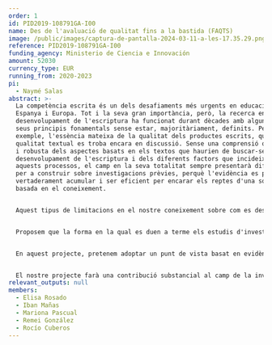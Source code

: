 ```yaml
---
order: 1
id: PID2019-108791GA-I00
name: Des de l'avaluació de qualitat fins a la bastida (FAQTS)
image: /public/images/captura-de-pantalla-2024-03-11-a-les-17.35.29.png
reference: PID2019-108791GA-I00
funding_agency: Ministerio de Ciencia e Innovación
amount: 52030
currency_type: EUR
running_from: 2020-2023
pi:
  - Naymé Salas
abstract: >-
  La competència escrita és un dels desafiaments més urgents en educació a
  Espanya i Europa. Tot i la seva gran importància, però, la recerca en el
  desenvolupament de l'escriptura ha funcionat durant dècades amb alguns dels
  seus principis fonamentals sense estar, majoritàriament, definits. Per
  exemple, l'essència mateixa de la qualitat dels productes escrits, que és,
  qualitat textual es troba encara en discussió. Sense una comprensió objectiva
  i robusta dels aspectes basats en els textos que haurien de buscar-se en el
  desenvolupament de l'escriptura i dels diferents factors que incideixen en
  aquests processos, el camp en la seva totalitat sempre presentarà dificultats
  per a construir sobre investigacions prèvies, perquè l'evidència es pugui
  vertaderament acumular i ser eficient per encarar els reptes d'una societat
  basada en el coneixement.


  Aquest tipus de limitacions en el nostre coneixement sobre com es desenvolupa l'escriptura són en part responsables de les dificultats que s'han identificat amb l'ensenyança de l'expressió escrita a l'escola. Segons alguns estudis, els professors no estan en contacte amb la recerca rellevant sobre l'ensenyança del llenguatge escrit, o els principals descobriments en aquest camp no es difonen de forma adequada. Voldríem plantejar-nos una tercera possibilitat: Que les troballes rellevants en recerca no són produïts de manera útil perquè els docents i educadors puguin derivar-ne decisions pedagògiques.


  Proposem que la forma en la qual es duen a terme els estudis d'investigació actualment i les posteriors metaanàlisis no informen sobre les preocupacions habituals dels educadors. Hauríem de tenir en compte tants matisos com sigui possible respecte a la possible efectivitat d'una intervenció, perquè així assisteixi als docents a prendre decisions informades. 


  En aquest projecte, pretenem adoptar un punt de vista basat en evidències en relació amb l'avaluació de l'estructura al llarg de totes les etapes educatives, utilitzant els corpus de textos que els membres de l'equip d'investigació han recollit en diversos projectes d'investigació, així com els textos que seran recollits en el context de l'actual projecte. Aquest objectiu d'avaluació serà complementat per una sèrie d'intervencions quasi experimentals en escoles d'educació primària. El principal objectiu d'aquestes intervencions serà avaluar la seva efectivitat de manera que respongui a les necessitats de docents i educadors. En aquest sentit, el projecte pretén explorar un punt de vista metodològic que servirà per contestar preguntes habituals, del dia a dia que els docents es fan a si mateixos sobre l'ensenyament de l'escriptura.


  El nostre projecte farà una contribució substancial al camp de la investigació de l'ensenyança de la qualitat textual, oferint informació detallada d'un ampli grup de característiques textuals en relació amb altres aspectes dels texts i dels seus escriptors. A més, proporcionarà orientacions detallades per a l'ensenyament de l'escriptura basada en evidències.
relevant_outputs: null
members:
  - Elisa Rosado
  - Iban Mañas
  - Mariona Pascual
  - Remei González
  - Rocío Cuberos
---
```

